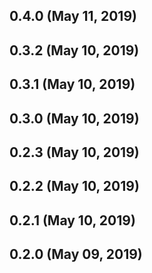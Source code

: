 ## 0.4.0 (May 11, 2019)


## 0.3.2 (May 10, 2019)


## 0.3.1 (May 10, 2019)


## 0.3.0 (May 10, 2019)


## 0.2.3 (May 10, 2019)


## 0.2.2 (May 10, 2019)


## 0.2.1 (May 10, 2019)


## 0.2.0 (May 09, 2019)


